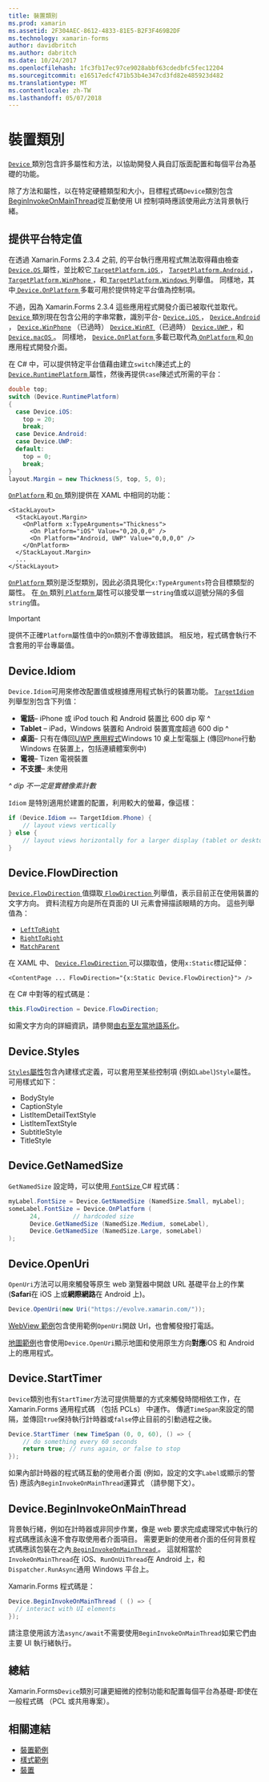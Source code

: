 ```yaml
---
title: 裝置類別
ms.prod: xamarin
ms.assetid: 2F304AEC-8612-4833-81E5-B2F3F469B2DF
ms.technology: xamarin-forms
author: davidbritch
ms.author: dabritch
ms.date: 10/24/2017
ms.openlocfilehash: 1fc3fb17ec97ce9028abbf63cdedbfc5fec12204
ms.sourcegitcommit: e16517edcf471b53b4e347cd3fd82e485923d482
ms.translationtype: MT
ms.contentlocale: zh-TW
ms.lasthandoff: 05/07/2018
---
```

# <a name="device-class"></a>裝置類別

[ `Device` ](https://developer.xamarin.com/api/type/Xamarin.Forms.Device/)類別包含許多屬性和方法，以協助開發人員自訂版面配置和每個平台為基礎的功能。

除了方法和屬性，以在特定硬體類型和大小，目標程式碼`Device`類別包含[BeginInvokeOnMainThread](#Device_BeginInvokeOnMainThread)從互動使用 UI 控制項時應該使用此方法背景執行緒。

<a name="providing-platform-values" />

## <a name="providing-platform-specific-values"></a>提供平台特定值

在透過 Xamarin.Forms 2.3.4 之前, 的平台執行應用程式無法取得藉由檢查[ `Device.OS` ](https://developer.xamarin.com/api/property/Xamarin.Forms.Device.OS/)屬性，並比較它[ `TargetPlatform.iOS` ](https://developer.xamarin.com/api/field/Xamarin.Forms.TargetPlatform.iOS/)， [`TargetPlatform.Android` ](https://developer.xamarin.com/api/field/Xamarin.Forms.TargetPlatform.Android/)， [ `TargetPlatform.WinPhone` ](https://developer.xamarin.com/api/field/Xamarin.Forms.TargetPlatform.WinPhone/)，和[ `TargetPlatform.Windows` ](https://developer.xamarin.com/api/field/Xamarin.Forms.TargetPlatform.Windows/)列舉值。 同樣地，其中[ `Device.OnPlatform` ](https://developer.xamarin.com/api/member/Xamarin.Forms.Device.OnPlatform/p/System.Action/System.Action/System.Action/System.Action/)多載可用於提供特定平台值為控制項。

不過，因為 Xamarin.Forms 2.3.4 這些應用程式開發介面已被取代並取代。 [ `Device` ](https://developer.xamarin.com/api/type/Xamarin.Forms.Device/)類別現在包含公用的字串常數，識別平台- [ `Device.iOS` ](https://developer.xamarin.com/api/field/Xamarin.Forms.Device.iOS/)， [ `Device.Android` ](https://developer.xamarin.com/api/field/Xamarin.Forms.Device.Android/)， [ `Device.WinPhone`](https://developer.xamarin.com/api/field/Xamarin.Forms.Device.WinPhone/) （已過時） [ `Device.WinRT` ](https://developer.xamarin.com/api/field/Xamarin.Forms.Device.WinRT/) （已過時） [ `Device.UWP` ](https://developer.xamarin.com/api/field/Xamarin.Forms.Device.UWP/)，和[ `Device.macOS` ](https://developer.xamarin.com/api/field/Xamarin.Forms.Device.macOS/)。 同樣地， [ `Device.OnPlatform` ](https://developer.xamarin.com/api/member/Xamarin.Forms.Device.OnPlatform/p/System.Action/System.Action/System.Action/System.Action/)多載已取代為[ `OnPlatform` ](https://developer.xamarin.com/api/type/Xamarin.Forms.OnPlatform%3CT%3E/)和[ `On` ](https://developer.xamarin.com/api/type/Xamarin.Forms.On/)應用程式開發介面。

在 C# 中，可以提供特定平台值藉由建立`switch`陳述式上的[ `Device.RuntimePlatform` ](https://developer.xamarin.com/api/property/Xamarin.Forms.Device.RuntimePlatform/)屬性，然後再提供`case`陳述式所需的平台：

```csharp
double top;
switch (Device.RuntimePlatform)
{
  case Device.iOS:
    top = 20;
    break;
  case Device.Android:
  case Device.UWP:
  default:
    top = 0;
    break;
}
layout.Margin = new Thickness(5, top, 5, 0);
```

[ `OnPlatform` ](https://developer.xamarin.com/api/type/Xamarin.Forms.OnPlatform%3CT%3E/)和[ `On` ](https://developer.xamarin.com/api/type/Xamarin.Forms.On/)類別提供在 XAML 中相同的功能：

```xaml
<StackLayout>
  <StackLayout.Margin>
    <OnPlatform x:TypeArguments="Thickness">
      <On Platform="iOS" Value="0,20,0,0" />
      <On Platform="Android, UWP" Value="0,0,0,0" />
    </OnPlatform>
  </StackLayout.Margin>
  ...
</StackLayout>
```

[ `OnPlatform` ](https://developer.xamarin.com/api/type/Xamarin.Forms.OnPlatform%3CT%3E/)類別是泛型類別，因此必須具現化`x:TypeArguments`符合目標類型的屬性。 在[ `On` ](https://developer.xamarin.com/api/type/Xamarin.Forms.On/)類別[ `Platform` ](https://developer.xamarin.com/api/property/Xamarin.Forms.On.Platform/)屬性可以接受單一`string`值或以逗號分隔的多個`string`值。

> [!IMPORTANT]
> 提供不正確`Platform`屬性值中的`On`類別不會導致錯誤。 相反地，程式碼會執行不含套用的平台專屬值。

<a name="Device_Idiom" />

## <a name="deviceidiom"></a>Device.Idiom

`Device.Idiom`可用來修改配置值或根據應用程式執行的裝置功能。 [ `TargetIdiom` ](https://developer.xamarin.com/api/type/Xamarin.Forms.TargetIdiom/)列舉型別包含下列值：

-  **電話**– iPhone 或 iPod touch 和 Android 裝置比 600 dip 窄 ^
-  **Tablet** – iPad，Windows 裝置和 Android 裝置寬度超過 600 dip ^
-  **桌面**– 只有在傳回[UWP 應用程式](~/xamarin-forms/platform/windows/installation/index.md)Windows 10 桌上型電腦上 (傳回`Phone`行動 Windows 在裝置上，包括連續體案例中)
-  **電視**– Tizen 電視裝置
-  **不支援**– 未使用

*^ dip 不一定是實體像素計數*

`Idiom` 是特別適用於建置的配置，利用較大的螢幕，像這樣：

```csharp
if (Device.Idiom == TargetIdiom.Phone) {
    // layout views vertically
} else {
    // layout views horizontally for a larger display (tablet or desktop)
}
```

## <a name="deviceflowdirection"></a>Device.FlowDirection

[ `Device.FlowDirection` ](https://developer.xamarin.com/api/property/Xamarin.Forms.VisualElement.FlowDirection/)值擷取[ `FlowDirection` ](https://developer.xamarin.com/api/type/Xamarin.Forms.FlowDirection/)列舉值，表示目前正在使用裝置的文字方向。 資料流程方向是所在頁面的 UI 元素會掃描該眼睛的方向。 這些列舉值為：

- [`LeftToRight`](https://developer.xamarin.com/api/field/Xamarin.Forms.FlowDirection.LeftToRight/)
- [`RightToRight`](https://developer.xamarin.com/api/field/Xamarin.Forms.FlowDirection.RightToLeft/)
- [`MatchParent`](https://developer.xamarin.com/api/field/Xamarin.Forms.FlowDirection.MatchParent/)

在 XAML 中、 [ `Device.FlowDirection` ](https://developer.xamarin.com/api/property/Xamarin.Forms.VisualElement.FlowDirection/)可以擷取值，使用`x:Static`標記延伸：

```xaml
<ContentPage ... FlowDirection="{x:Static Device.FlowDirection}"> />
```

在 C# 中對等的程式碼是：

```csharp
this.FlowDirection = Device.FlowDirection;
```

如需文字方向的詳細資訊，請參閱[由右至左當地語系化](~/xamarin-forms/app-fundamentals/localization/right-to-left.md)。

<a name="Device_Styles" />

## <a name="devicestyles"></a>Device.Styles

[ `Styles`屬性](~/xamarin-forms/user-interface/styles/index.md)包含內建樣式定義，可以套用至某些控制項 (例如`Label`)`Style`屬性。 可用樣式如下：

* BodyStyle
* CaptionStyle
* ListItemDetailTextStyle
* ListItemTextStyle
* SubtitleStyle
* TitleStyle

<a name="Device_GetNamedSize" />

## <a name="devicegetnamedsize"></a>Device.GetNamedSize

`GetNamedSize` 設定時，可以使用[ `FontSize` ](~/xamarin-forms/user-interface/text/fonts.md) C# 程式碼：

```csharp
myLabel.FontSize = Device.GetNamedSize (NamedSize.Small, myLabel);
someLabel.FontSize = Device.OnPlatform (
      24,         // hardcoded size
      Device.GetNamedSize (NamedSize.Medium, someLabel),
      Device.GetNamedSize (NamedSize.Large, someLabel)
);
```

<a name="Device_OpenUri" />

## <a name="deviceopenuri"></a>Device.OpenUri

`OpenUri`方法可以用來觸發等原生 web 瀏覽器中開啟 URL 基礎平台上的作業 (**Safari**在 iOS 上或**網際網路**在 Android 上)。

```csharp
Device.OpenUri(new Uri("https://evolve.xamarin.com/"));
```

[WebView 範例](https://github.com/xamarin/xamarin-forms-samples/blob/master/WorkingWithWebview/WorkingWithWebview/WebAppPage.cs)包含使用範例`OpenUri`開啟 Url，也會觸發撥打電話。

[地圖範例](https://github.com/xamarin/xamarin-forms-samples/blob/master/WorkingWithMaps/WorkingWithMaps/MapAppPage.cs)也會使用`Device.OpenUri`顯示地圖和使用原生方向**對應**iOS 和 Android 上的應用程式。

<a name="Device_StartTimer" />

## <a name="devicestarttimer"></a>Device.StartTimer

`Device`類別也有`StartTimer`方法可提供簡單的方式來觸發時間相依工作，在 Xamarin.Forms 通用程式碼 （包括 PCLs） 中運作。 傳遞`TimeSpan`來設定的間隔，並傳回`true`保持執行計時器或`false`停止目前的引動過程之後。

```csharp
Device.StartTimer (new TimeSpan (0, 0, 60), () => {
    // do something every 60 seconds
    return true; // runs again, or false to stop
});
```

如果內部計時器的程式碼互動的使用者介面 (例如，設定的文字`Label`或顯示的警告) 應該內`BeginInvokeOnMainThread`運算式 （請參閱下文）。

<a name="Device_BeginInvokeOnMainThread" />

## <a name="devicebegininvokeonmainthread"></a>Device.BeginInvokeOnMainThread

背景執行緒，例如在計時器或非同步作業，像是 web 要求完成處理常式中執行的程式碼應該永遠不會存取使用者介面項目。 需要更新的使用者介面的任何背景程式碼應該包裝在之內[ `BeginInvokeOnMainThread` ](https://developer.xamarin.com/api/member/Xamarin.Forms.Device.BeginInvokeOnMainThread/p/System.Action/)。 這就相當於`InvokeOnMainThread`在 iOS、`RunOnUiThread`在 Android 上，和`Dispatcher.RunAsync`通用 Windows 平台上。

Xamarin.Forms 程式碼是：

```csharp
Device.BeginInvokeOnMainThread ( () => {
  // interact with UI elements
});
```

請注意使用該方法`async/await`不需要使用`BeginInvokeOnMainThread`如果它們由主要 UI 執行緒執行。

## <a name="summary"></a>總結

Xamarin.Forms`Device`類別可讓更細微的控制功能和配置每個平台為基礎-即使在一般程式碼 （PCL 或共用專案）。


## <a name="related-links"></a>相關連結

- [裝置範例](https://developer.xamarin.com/samples/xamarin-forms/WorkingWithDevice/)
- [樣式範例](https://developer.xamarin.com/samples/xamarin-forms/WorkingWithStyles/)
- [裝置](https://developer.xamarin.com/api/type/Xamarin.Forms.Device/)
